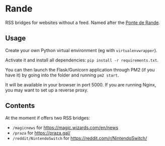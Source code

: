 Rande
======

RSS bridges for websites without a feed. Named after the [Ponte de Rande](https://gl.wikipedia.org/wiki/Ponte_de_Rande).

Usage
-----

Create your own Python virtual environment (eg with `virtualenvwrapper`).

Activate it and install all dependencies: `pip install -r requirements.txt`.

You can then launch the Flask/Gunicorn application through PM2 (if you have it) by going into the folder and running `pm2 start`.

It will be available in your browser in port 5000. If you are running Nginx, you may want to set up a reverse proxy.

Contents
--------

At the moment if offers two RSS bridges:

- `/magicnews` for https://magic.wizards.com/en/news
- `/praza` for https://praza.gal/
- `/reddit/NintendoSwitch` for https://reddit.com/r/NintendoSwitch/